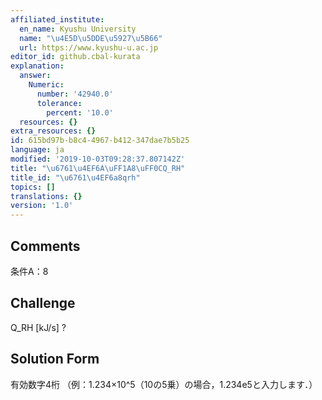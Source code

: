```yaml
---
affiliated_institute:
  en_name: Kyushu University
  name: "\u4E5D\u5DDE\u5927\u5B66"
  url: https://www.kyushu-u.ac.jp
editor_id: github.cbal-kurata
explanation:
  answer:
    Numeric:
      number: '42940.0'
      tolerance:
        percent: '10.0'
  resources: {}
extra_resources: {}
id: 615bd97b-b8c4-4967-b412-347dae7b5b25
language: ja
modified: '2019-10-03T09:28:37.807142Z'
title: "\u6761\u4EF6A\uFF1A8\uFF0CQ_RH"
title_id: "\u6761\u4EF6a8qrh"
topics: []
translations: {}
version: '1.0'
---
```


## Comments
条件A：8

## Challenge
Q_RH [kJ/s] ?

## Solution Form
有効数字4桁
（例：1.234×10^5（10の5乗）の場合，1.234e5と入力します．）




